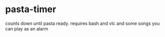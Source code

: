 # pasta-timer
counts down until pasta ready. 
requires bash and vlc and some songs you can play as an alarm

